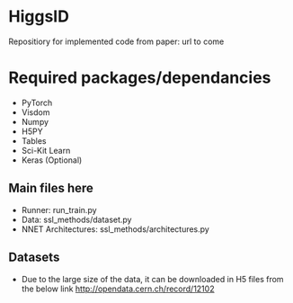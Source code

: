 # HiggsID
Repositiory for implemented code from paper: url to come

# Required packages/dependancies
- PyTorch
- Visdom
- Numpy
- H5PY
- Tables
- Sci-Kit Learn
- Keras (Optional)

## Main files here
- Runner: run_train.py
- Data: ssl_methods/dataset.py
- NNET Architectures: ssl_methods/architectures.py

## Datasets
- Due to the large size of the data, it can be downloaded in H5 files from the below link
http://opendata.cern.ch/record/12102
